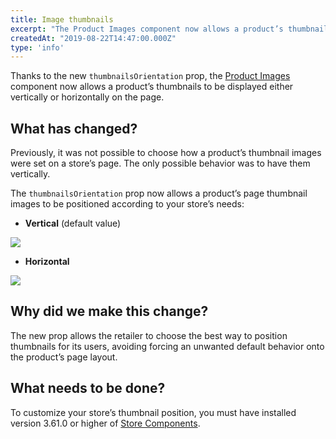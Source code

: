 ```yaml
---
title: Image thumbnails 
excerpt: "The Product Images component now allows a product’s thumbnails to be displayed either vertically or horizontally on the page."
createdAt: "2019-08-22T14:47:00.000Z"
type: 'info'
---
```

Thanks to the new `thumbnailsOrientation` prop, the [Product Images](https://developers.vtex.com/docs/apps/vtex.store-components@3.70.0/ProductImages) component now allows a product’s thumbnails to be displayed either vertically or horizontally on the page.

## What has changed?

Previously, it was not possible to choose how a product’s thumbnail images were set on a store’s page. The only possible behavior was to have them vertically.

The `thumbnailsOrientation` prop now allows a product’s page thumbnail images to be positioned according to your store’s needs:

- **Vertical** (default value)

![](https://user-images.githubusercontent.com/52087100/63535192-4378f200-c4e7-11e9-8f27-17280583a1af.png)

- **Horizontal**

![](https://user-images.githubusercontent.com/52087100/63535269-74592700-c4e7-11e9-813e-b873164666b9.png)

## Why did we make this change?

The new prop allows the retailer to choose the best way to position thumbnails for its users, avoiding forcing an unwanted default behavior onto the product’s page layout.

## What needs to be done?

To customize your store’s thumbnail position, you must have installed version 3.61.0 or higher of [Store Components](https://github.com/vtex-apps/store-components).
